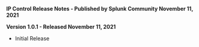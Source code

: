 **IP Control Release Notes - Published by Splunk Community November 11, 2021** 


**Version 1.0.1 - Released November 11, 2021**

* Initial Release
